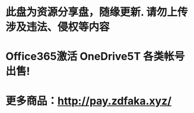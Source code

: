 此盘为资源分享盘，随缘更新. 请勿上传涉及违法、侵权等内容
=
#                                                         Office365激活 OneDrive5T 各类帐号出售!
#                                                          更多商品：http://pay.zdfaka.xyz/

